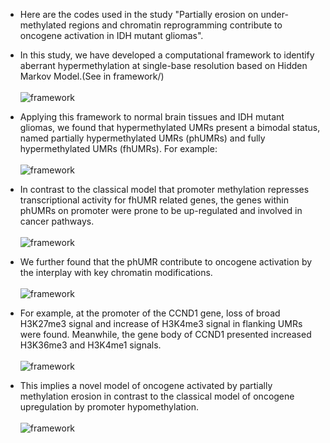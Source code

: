 
* Here are the codes used in the study "Partially erosion on under-methylated regions and chromatin reprogramming contribute to oncogene activation in IDH mutant gliomas".

* In this study, we have developed a computational framework to identify aberrant hypermethylation at single-base resolution based on Hidden Markov Model.(See in framework/)<br><br>
![framework](https://github.com/wangxinyush/IDH_phUMR/blob/main/imgs/framework.png "foo")
* Applying this framework to normal brain tissues and IDH mutant gliomas, we found that hypermethylated UMRs present a bimodal status, named partially hypermethylated UMRs (phUMRs) and fully hypermethylated UMRs (fhUMRs). For example: <br><br>
![framework](https://github.com/wangxinyush/IDH_phUMR/blob/main/imgs/phUMR_fhUMR.png "foo")
* In contrast to the classical model that promoter methylation represses transcriptional activity for fhUMR related genes, the genes within phUMRs on promoter were prone to be up-regulated and involved in cancer pathways.<br><br>
![framework](https://github.com/wangxinyush/IDH_phUMR/blob/main/imgs/transcription.png "foo")

* We further found that the phUMR contribute to oncogene activation by the interplay with key chromatin modifications.<br><br>
![framework](https://github.com/wangxinyush/IDH_phUMR/blob/main/imgs/oncogene.png "foo")
* For example, at the promoter of the CCND1 gene, loss of broad H3K27me3 signal and increase of H3K4me3 signal in flanking UMRs were found. Meanwhile, the gene body of CCND1 presented increased H3K36me3 and H3K4me1 signals.<br><br>
![framework](https://github.com/wangxinyush/IDH_phUMR/blob/main/imgs/track.png "foo")
* This implies a novel model of oncogene activated by partially methylation erosion in contrast to the classical model of oncogene upregulation by promoter hypomethylation.<br><br>
![framework](https://github.com/wangxinyush/IDH_phUMR/blob/main/imgs/model.png "foo")
